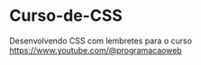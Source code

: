# Curso-de-CSS

Desenvolvendo CSS com lembretes para o curso
<https://www.youtube.com/@programacaoweb>